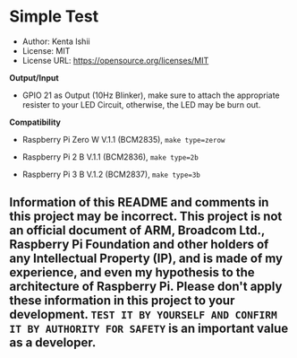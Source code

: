 # Simple Test

* Author: Kenta Ishii
* License: MIT
* License URL: https://opensource.org/licenses/MIT

**Output/Input**

* GPIO 21 as Output (10Hz Blinker), make sure to attach the appropriate resister to your LED Circuit, otherwise, the LED may be burn out.

**Compatibility**

* Raspberry Pi Zero W V.1.1 (BCM2835), `make type=zerow`

* Raspberry Pi 2 B V.1.1 (BCM2836), `make type=2b`

* Raspberry Pi 3 B V.1.2 (BCM2837), `make type=3b`

## Information of this README and comments in this project may be incorrect. This project is not an official document of ARM, Broadcom Ltd., Raspberry Pi Foundation and other holders of any Intellectual Property (IP), and is made of my experience, and even my hypothesis to the architecture of Raspberry Pi. Please don't apply these information in this project to your development. `TEST IT BY YOURSELF AND CONFIRM IT BY AUTHORITY FOR SAFETY` is an important value as a developer.
